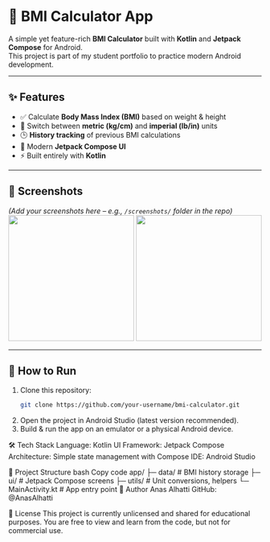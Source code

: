 # 📱 BMI Calculator App

A simple yet feature-rich **BMI Calculator** built with **Kotlin** and **Jetpack Compose** for Android.  
This project is part of my student portfolio to practice modern Android development.

---

## ✨ Features
- ✅ Calculate **Body Mass Index (BMI)** based on weight & height
- 🔄 Switch between **metric (kg/cm)** and **imperial (lb/in)** units
- 🕒 **History tracking** of previous BMI calculations
- 🎨 Modern **Jetpack Compose UI**
- ⚡ Built entirely with **Kotlin**

---

## 📸 Screenshots
*(Add your screenshots here – e.g., `/screenshots/` folder in the repo)*  
<img src="screenshots/home.png" width="250"> <img src="screenshots/history.png" width="250">

---

## 🚀 How to Run
1. Clone this repository:
   ```bash
   git clone https://github.com/your-username/bmi-calculator.git
2. Open the project in Android Studio (latest version recommended).
3. Build & run the app on an emulator or a physical Android device.

🛠 Tech Stack
Language: Kotlin
UI Framework: Jetpack Compose
Architecture: Simple state management with Compose
IDE: Android Studio

📂 Project Structure
bash
Copy code
app/
 ├─ data/           # BMI history storage
 ├─ ui/             # Jetpack Compose screens
 ├─ utils/          # Unit conversions, helpers
 └─ MainActivity.kt # App entry point
👤 Author
Anas Alhatti
GitHub: @AnasAlhatti

📜 License
This project is currently unlicensed and shared for educational purposes.
You are free to view and learn from the code, but not for commercial use.
